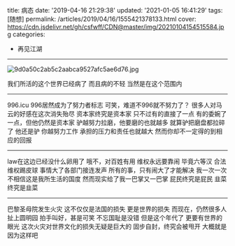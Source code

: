 title: 病态
date: '2019-04-16 21:29:38'
updated: '2021-01-05 16:41:29'
tags: [随想]
permalink: /articles/2019/04/16/1555421378133.html
cover: https://cdn.jsdelivr.net/gh/csfwff/CDN@master/img/20210104154515584.jpg
categories: 
- 再见江湖

---
![9d0a50c2ab5c2aabca9527afc5ae6d76.jpg](https://cdn.jsdelivr.net/gh/csfwff/CDN@master/img/20210104154515584.jpg)

我们所活的这个世界已经病了
而且病的不轻
当然是在这个范围内

---

996.icu
996居然成为了努力者标志
可笑，难道不996就不努力了？
很多人对马云的好感在这次消失殆尽
资本家终究是资本家
只不过有的直接了一点
有的委婉了一点，但他仍然是资本家
驴越努力拉磨，他要磨的也就越多
就算驴把磨盘都拉碎了
他还是驴
你越努力工作
承担的压力和责任也就越大
然而你却不一定得的到相应的回报

---

law在这边已经没什么卵用了
哦不，对百姓有用
维权永远要靠闹
毕竟六等汉
合法维权踢皮球
事情大了各部门接连发声
所有的事，只有闹大了才能解决
我一次一次不相信这是我所生活的国度
然而现实给了我一巴掌又一巴掌
屁民终究是屁民
韭菜终究是韭菜

---

巴黎圣母院发生火灾
这不仅仅是法国的损失
更是世界的损失
而现在，仍然很多人扯上圆明园
拍手叫好，甚是可笑
不忘国耻是没错
但是这个年代了
更要有世界的眼光
这次火灾对世界文化的损失无疑是巨大的
固步自封，终究会被甩开
大概就是因为这样吧

